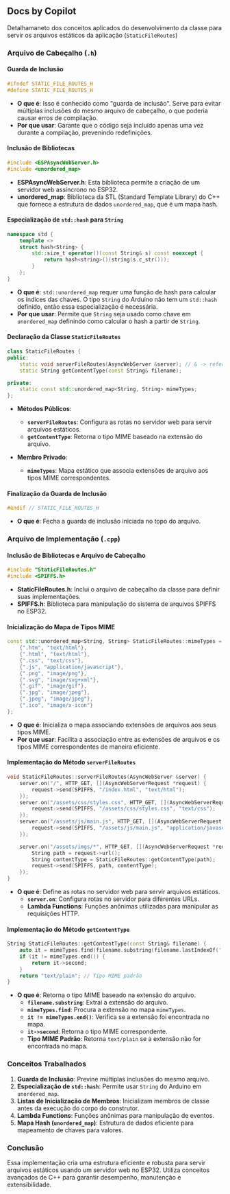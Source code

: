 ## Docs by Copilot

Detalhamaneto dos conceitos aplicados do desenvolvimento da classe para servir os arquivos estáticos da aplicação (`StaticFileRoutes`)

### Arquivo de Cabeçalho (`.h`)

#### Guarda de Inclusão
```cpp
#ifndef STATIC_FILE_ROUTES_H
#define STATIC_FILE_ROUTES_H
```
- **O que é**: Isso é conhecido como "guarda de inclusão". Serve para evitar múltiplas inclusões do mesmo arquivo de cabeçalho, o que poderia causar erros de compilação.
- **Por que usar**: Garante que o código seja incluído apenas uma vez durante a compilação, prevenindo redefinições.

#### Inclusão de Bibliotecas
```cpp
#include <ESPAsyncWebServer.h>
#include <unordered_map>
```
- **ESPAsyncWebServer.h**: Esta biblioteca permite a criação de um servidor web assíncrono no ESP32.
- **unordered_map**: Biblioteca da STL (Standard Template Library) do C++ que fornece a estrutura de dados `unordered_map`, que é um mapa hash.

#### Especialização de `std::hash` para `String`
```cpp
namespace std {
    template <>
    struct hash<String> {
        std::size_t operator()(const String& s) const noexcept {
            return hash<string>()(string(s.c_str()));
        }
    };
}
```
- **O que é**: `std::unordered_map` requer uma função de hash para calcular os índices das chaves. O tipo `String` do Arduino não tem um `std::hash` definido, então essa especialização é necessária.
- **Por que usar**: Permite que `String` seja usado como chave em `unordered_map` definindo como calcular o hash a partir de `String`.

#### Declaração da Classe `StaticFileRoutes`
```cpp
class StaticFileRoutes {
public:
    static void serverFileRoutes(AsyncWebServer &server); // & -> referência ao servidor
    static String getContentType(const String& filename);

private:
    static const std::unordered_map<String, String> mimeTypes;
};
```
- **Métodos Públicos**: 
  - **`serverFileRoutes`**: Configura as rotas no servidor web para servir arquivos estáticos.
  - **`getContentType`**: Retorna o tipo MIME baseado na extensão do arquivo.

- **Membro Privado**: 
  - **`mimeTypes`**: Mapa estático que associa extensões de arquivo aos tipos MIME correspondentes.

#### Finalização da Guarda de Inclusão
```cpp
#endif // STATIC_FILE_ROUTES_H
```
- **O que é**: Fecha a guarda de inclusão iniciada no topo do arquivo.

### Arquivo de Implementação (`.cpp`)

#### Inclusão de Bibliotecas e Arquivo de Cabeçalho
```cpp
#include "StaticFileRoutes.h"
#include <SPIFFS.h>
```
- **StaticFileRoutes.h**: Inclui o arquivo de cabeçalho da classe para definir suas implementações.
- **SPIFFS.h**: Biblioteca para manipulação do sistema de arquivos SPIFFS no ESP32.

#### Inicialização do Mapa de Tipos MIME
```cpp
const std::unordered_map<String, String> StaticFileRoutes::mimeTypes = { 
    {".htm", "text/html"}, 
    {".html", "text/html"}, 
    {".css", "text/css"}, 
    {".js", "application/javascript"}, 
    {".png", "image/png"}, 
    {".svg", "image/svg+xml"}, 
    {".gif", "image/gif"}, 
    {".jpg", "image/jpeg"}, 
    {".jpeg", "image/jpeg"}, 
    {".ico", "image/x-icon"}
};
```
- **O que é**: Inicializa o mapa associando extensões de arquivos aos seus tipos MIME.
- **Por que usar**: Facilita a associação entre as extensões de arquivos e os tipos MIME correspondentes de maneira eficiente.

#### Implementação do Método `serverFileRoutes`
```cpp
void StaticFileRoutes::serverFileRoutes(AsyncWebServer &server) {
    server.on("/", HTTP_GET, [](AsyncWebServerRequest *request) {
        request->send(SPIFFS, "/index.html", "text/html");
    });
    server.on("/assets/css/styles.css", HTTP_GET, [](AsyncWebServerRequest *request) {
        request->send(SPIFFS, "/assets/css/styles.css", "text/css");
    });
    server.on("/assets/js/main.js", HTTP_GET, [](AsyncWebServerRequest *request) {
        request->send(SPIFFS, "/assets/js/main.js", "application/javascript");
    });

    server.on("/assets/imgs/*", HTTP_GET, [](AsyncWebServerRequest *request) {
        String path = request->url();
        String contentType = StaticFileRoutes::getContentType(path);
        request->send(SPIFFS, path, contentType);
    });
}
```
- **O que é**: Define as rotas no servidor web para servir arquivos estáticos. 
  - **`server.on`**: Configura rotas no servidor para diferentes URLs.
  - **Lambda Functions**: Funções anônimas utilizadas para manipular as requisições HTTP.

#### Implementação do Método `getContentType`
```cpp
String StaticFileRoutes::getContentType(const String& filename) {
    auto it = mimeTypes.find(filename.substring(filename.lastIndexOf('.')));
    if (it != mimeTypes.end()) {
        return it->second;
    }
    return "text/plain"; // Tipo MIME padrão
}
```
- **O que é**: Retorna o tipo MIME baseado na extensão do arquivo.
  - **`filename.substring`**: Extrai a extensão do arquivo.
  - **`mimeTypes.find`**: Procura a extensão no mapa `mimeTypes`.
  - **`it != mimeTypes.end()`**: Verifica se a extensão foi encontrada no mapa.
  - **`it->second`**: Retorna o tipo MIME correspondente.
  - **Tipo MIME Padrão**: Retorna `text/plain` se a extensão não for encontrada no mapa.

### Conceitos Trabalhados

1. **Guarda de Inclusão**: Previne múltiplas inclusões do mesmo arquivo.
2. **Especialização de `std::hash`**: Permite usar `String` do Arduino em `unordered_map`.
3. **Listas de Inicialização de Membros**: Inicializam membros de classe antes da execução do corpo do construtor.
4. **Lambda Functions**: Funções anônimas para manipulação de eventos.
5. **Mapa Hash (`unordered_map`)**: Estrutura de dados eficiente para mapeamento de chaves para valores.

### Conclusão

Essa implementação cria uma estrutura eficiente e robusta para servir arquivos estáticos usando um servidor web no ESP32. Utiliza conceitos avançados de C++ para garantir desempenho, manutenção e extensibilidade.